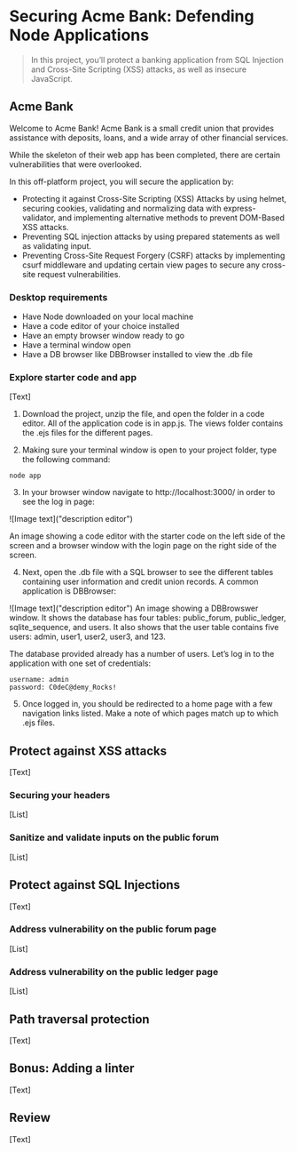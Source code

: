 # Securing Acme Bank: Defending Node Applications

> In this project, you’ll protect a banking application from SQL Injection and Cross-Site Scripting (XSS) attacks, as well as insecure JavaScript.

## Acme Bank

Welcome to Acme Bank! Acme Bank is a small credit union that provides assistance with deposits, loans, and a wide array of other financial services.

While the skeleton of their web app has been completed, there are certain vulnerabilities that were overlooked.

In this off-platform project, you will secure the application by:

- Protecting it against Cross-Site Scripting (XSS) Attacks by using helmet, securing cookies, validating and normalizing data with express-validator, and implementing alternative methods to prevent DOM-Based XSS attacks.
- Preventing SQL injection attacks by using prepared statements as well as validating input.
- Preventing Cross-Site Request Forgery (CSRF) attacks by implementing csurf middleware and updating certain view pages to secure any cross-site request vulnerabilities.

### Desktop requirements

- Have Node downloaded on your local machine
- Have a code editor of your choice installed
- Have an empty browser window ready to go
- Have a terminal window open
- Have a DB browser like DBBrowser installed to view the .db file

### Explore starter code and app

[Text]
1. Download the project, unzip the file, and open the folder in a code editor. All of the application code is in app.js. The views folder contains the .ejs files for the different pages.

2. Making sure your terminal window is open to your project folder, type the following command:

```
node app
```

3. In your browser window navigate to http://localhost:3000/ in order to see the log in page:

![Image text]("description editor")

An image showing a code editor with the starter code on the left side of the screen and a browser window with the login page on the right side of the screen.

4. Next, open the .db file with a SQL browser to see the different tables containing user information and credit union records. A common application is DBBrowser:

![Image text]("description editor")
An image showing a DBBrowswer window. It shows the database has four tables: public_forum, public_ledger, sqlite_sequence, and users. It also shows that the user table contains five users: admin, user1, user2, user3, and 123.

The database provided already has a number of users. Let’s log in to the application with one set of credentials:

```
username: admin
password: C0deC@demy_Rocks!
```

5. Once logged in, you should be redirected to a home page with a few navigation links listed. Make a note of which pages match up to which .ejs files.

## Protect against XSS attacks

[Text]

### Securing your headers

[List]

### Sanitize and validate inputs on the public forum

[List]

## Protect against SQL Injections

[Text]

### Address vulnerability on the public forum page

[List]

### Address vulnerability on the public ledger page

[List]

## Path traversal protection

[Text]

## Bonus: Adding a linter

[Text]

## Review

[Text]
